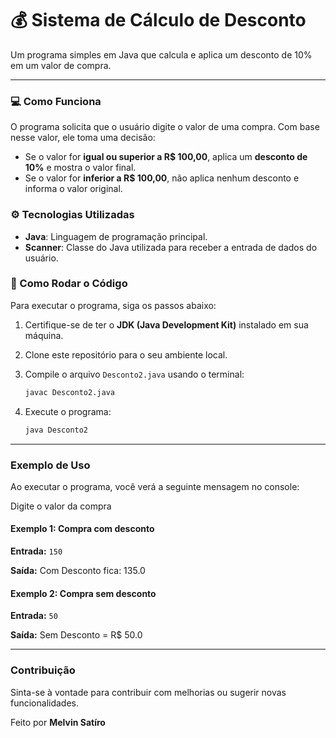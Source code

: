 
# 💰 Sistema de Cálculo de Desconto

Um programa simples em Java que calcula e aplica um desconto de 10% em um valor de compra.

---

### 💻 Como Funciona

O programa solicita que o usuário digite o valor de uma compra. Com base nesse valor, ele toma uma decisão:

* Se o valor for **igual ou superior a R$ 100,00**, aplica um **desconto de 10%** e mostra o valor final.
* Se o valor for **inferior a R$ 100,00**, não aplica nenhum desconto e informa o valor original.

### ⚙️ Tecnologias Utilizadas

* **Java**: Linguagem de programação principal.
* **Scanner**: Classe do Java utilizada para receber a entrada de dados do usuário.

### 🚀 Como Rodar o Código

Para executar o programa, siga os passos abaixo:

1.  Certifique-se de ter o **JDK (Java Development Kit)** instalado em sua máquina.
2.  Clone este repositório para o seu ambiente local.
3.  Compile o arquivo `Desconto2.java` usando o terminal:

    ```bash
    javac Desconto2.java
    ```

4.  Execute o programa:

    ```bash
    java Desconto2
    ```

---

### Exemplo de Uso

Ao executar o programa, você verá a seguinte mensagem no console:

Digite o valor da compra


#### Exemplo 1: Compra com desconto

**Entrada:** `150`

**Saída:**
Com Desconto fica: 135.0


#### Exemplo 2: Compra sem desconto

**Entrada:** `50`

**Saída:**
Sem Desconto = R$ 50.0


---

### Contribuição

Sinta-se à vontade para contribuir com melhorias ou sugerir novas funcionalidades.

Feito por **Melvin Satíro**

